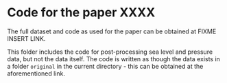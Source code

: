 # Code for the paper XXXX

The full dataset and code as used for the paper can be obtained at FIXME INSERT LINK.

This folder includes the code for post-processing sea level and pressure data, but not the data itself. The code is written as though the data exists in a folder `original` in the current directory - this can be obtained at the aforementioned link.

